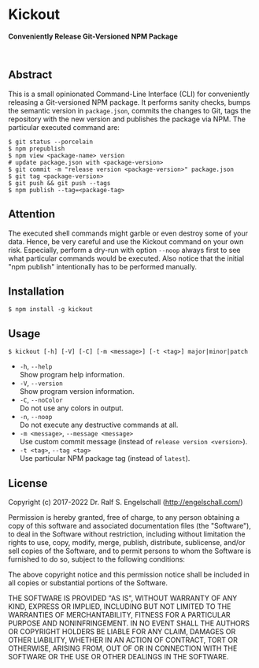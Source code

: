 
Kickout
=======

**Conveniently Release Git-Versioned NPM Package**

<p/>
<img src="https://nodei.co/npm/kickout.png?downloads=true&stars=true" alt=""/>

<p/>
<img src="https://david-dm.org/rse/kickout.png" alt=""/>

Abstract
--------

This is a small opinionated Command-Line Interface (CLI) for
conveniently releasing a Git-versioned NPM package. It performs sanity
checks, bumps the semantic version in `package.json`, commits the changes to Git,
tags the repository with the new version and publishes the package via
NPM. The particular executed command are:

```
$ git status --porcelain
$ npm prepublish
$ npm view <package-name> version
# update package.json with <package-version>
$ git commit -m "release version <package-version>" package.json
$ git tag <package-version>
$ git push && git push --tags
$ npm publish --tag=<package-tag>
```

Attention
---------

The executed shell commands might garble or even destroy some of your
data. Hence, be very careful and use the Kickout command on your own
risk. Especially, perform a dry-run with option `--noop` always first
to see what particular commands would be executed. Also notice that the
initial "npm publish" intentionally has to be performed manually.

Installation
------------

```
$ npm install -g kickout
```

Usage
-----

```
$ kickout [-h] [-V] [-C] [-m <message>] [-t <tag>] major|minor|patch
```

- `-h`, `--help`<br/>
  Show program help information.
- `-V`, `--version`<br/>
  Show program version information.
- `-C`, `--noColor`<br/>
  Do not use any colors in output.
- `-n`, `--noop`<br/>
  Do not execute any destructive commands at all.
- `-m <message>`, `--message <message>`<br/>
  Use custom commit message (instead of `release version <version>`).
- `-t <tag>`, `--tag <tag>`<br/>
  Use particular NPM package tag (instead of `latest`).

License
-------

Copyright (c) 2017-2022 Dr. Ralf S. Engelschall (http://engelschall.com/)

Permission is hereby granted, free of charge, to any person obtaining
a copy of this software and associated documentation files (the
"Software"), to deal in the Software without restriction, including
without limitation the rights to use, copy, modify, merge, publish,
distribute, sublicense, and/or sell copies of the Software, and to
permit persons to whom the Software is furnished to do so, subject to
the following conditions:

The above copyright notice and this permission notice shall be included
in all copies or substantial portions of the Software.

THE SOFTWARE IS PROVIDED "AS IS", WITHOUT WARRANTY OF ANY KIND,
EXPRESS OR IMPLIED, INCLUDING BUT NOT LIMITED TO THE WARRANTIES OF
MERCHANTABILITY, FITNESS FOR A PARTICULAR PURPOSE AND NONINFRINGEMENT.
IN NO EVENT SHALL THE AUTHORS OR COPYRIGHT HOLDERS BE LIABLE FOR ANY
CLAIM, DAMAGES OR OTHER LIABILITY, WHETHER IN AN ACTION OF CONTRACT,
TORT OR OTHERWISE, ARISING FROM, OUT OF OR IN CONNECTION WITH THE
SOFTWARE OR THE USE OR OTHER DEALINGS IN THE SOFTWARE.

